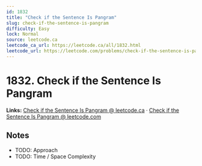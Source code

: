 ```yaml
--- 
id: 1832
title: "Check if the Sentence Is Pangram"
slug: check-if-the-sentence-is-pangram
difficulty: Easy
lock: Normal
source: leetcode.ca
leetcode_ca_url: https://leetcode.ca/all/1832.html
leetcode_url: https://leetcode.com/problems/check-if-the-sentence-is-pangram/
---
```


# 1832. Check if the Sentence Is Pangram

**Links:** [Check if the Sentence Is Pangram @ leetcode.ca](https://leetcode.ca/all/1832.html) · [Check if the Sentence Is Pangram @ leetcode.com](https://leetcode.com/problems/check-if-the-sentence-is-pangram/)

## Notes
- TODO: Approach
- TODO: Time / Space Complexity
